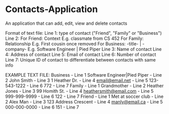 # Contacts-Application
An application that can add, edit, view and delete contacts

Format of text file:
Line 1: type of contact ("Friend", "Family" or "Business")
Line 2: For Friend: Context E.g. classmate from CS 452 
        For Family: Relationship E.g. First cousin once removed
        For Business: -title- | -company- E.g. Software Engineer | Pied Piper
Line 3: Name of contact 
Line 4: Address of contact
Line 5: Email of contact
Line 6: Number of contact
Line 7: Unique ID of contact to differentiate between contacts with same info

EXAMPLE TEXT FILE:
Business                              - Line 1
Software Engineer|Pied Piper          - Line 2
John Smith                            - Line 3
1 Heather Dr.                         - Line 4
email@email.net                       - Line 5
123-543-1222                          - Line 6
772                                   - Line 7
Family                                - Line 1
Grandmother                           - Line 2
Heather Jones                         - Line 3
99 Homith St.                         - Line 4
heathersmith@email.com                - Line 5
999-999-9999                          - Line 6
122                                   - Line 7
Friend                                - Line 1
Met at soccer club                    - Line 2
Alex Man                              - Line 3
123 Address Crescent                  - Line 4
manly@email.ca                        - Line 5
000-000-0000                          - Line 6
151                                   - Line 7


